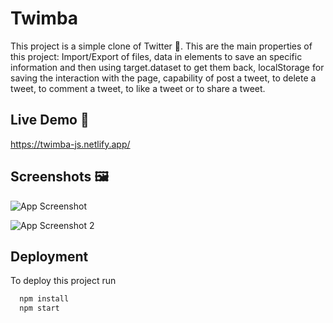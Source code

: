 
# Twimba

This project is a simple clone of Twitter 📝. This are the main properties of this project: Import/Export of files, data in elements to save an specific information and then using target.dataset to get them back, localStorage for saving the interaction with the page, capability of post a tweet, to delete a tweet, to comment a tweet, to like a tweet or to share a tweet.

## Live Demo 📱

https://twimba-js.netlify.app/
## Screenshots 🖼️

![App Screenshot](https://i.postimg.cc/m2NM2NzN/screen-twimba.png)

![App Screenshot 2](https://i.postimg.cc/t4q61ZF0/screen-twimba2.png)
## Deployment

To deploy this project run

```bash
  npm install
  npm start
```

